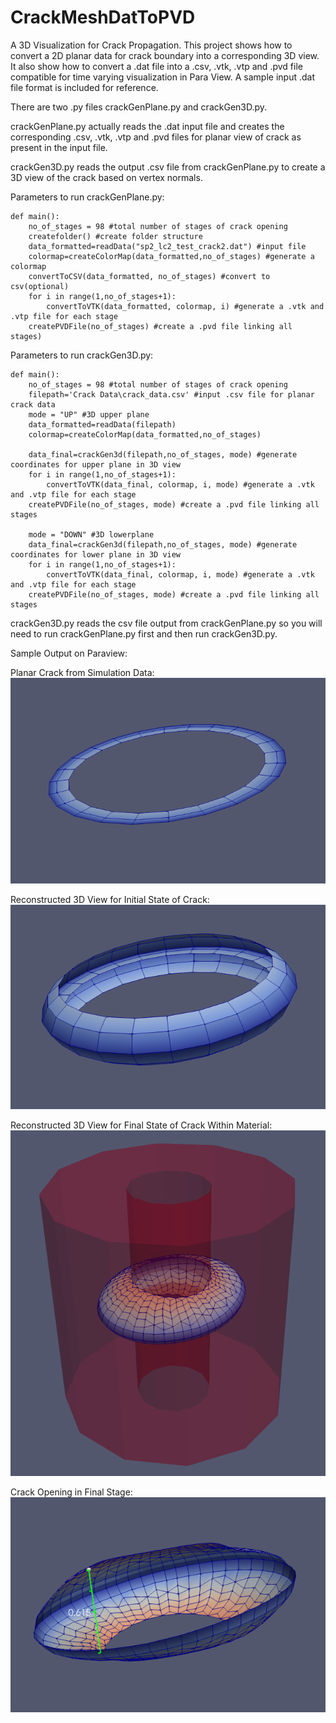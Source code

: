 # CrackMeshDatToPVD
A 3D Visualization for Crack Propagation. This project shows how to convert a 2D planar data for crack boundary into a corresponding 3D view. It also show how to convert a .dat file into a  .csv, .vtk, .vtp and .pvd file compatible for time varying visualization in Para View. A sample input .dat file format is included for reference. 

There are two .py files crackGenPlane.py and crackGen3D.py.

crackGenPlane.py actually reads the .dat input file and creates the corresponding .csv, .vtk, .vtp and .pvd files for planar view of crack as present in the input file.

crackGen3D.py reads the output .csv file from crackGenPlane.py to create a 3D view of the crack based on vertex normals.

Parameters to run crackGenPlane.py:

    def main():
        no_of_stages = 98 #total number of stages of crack opening
        createfolder() #create folder structure
        data_formatted=readData("sp2_lc2_test_crack2.dat") #input file
        colormap=createColorMap(data_formatted,no_of_stages) #generate a colormap
        convertToCSV(data_formatted, no_of_stages) #convert to csv(optional)
        for i in range(1,no_of_stages+1):
            convertToVTK(data_formatted, colormap, i) #generate a .vtk and .vtp file for each stage
        createPVDFile(no_of_stages) #create a .pvd file linking all stages)
    
Parameters to run crackGen3D.py:

    def main():
        no_of_stages = 98 #total number of stages of crack opening
        filepath='Crack Data\crack_data.csv' #input .csv file for planar crack data
        mode = "UP" #3D upper plane
        data_formatted=readData(filepath)
        colormap=createColorMap(data_formatted,no_of_stages)

        data_final=crackGen3d(filepath,no_of_stages, mode) #generate coordinates for upper plane in 3D view
        for i in range(1,no_of_stages+1):
            convertToVTK(data_final, colormap, i, mode) #generate a .vtk and .vtp file for each stage
        createPVDFile(no_of_stages, mode) #create a .pvd file linking all stages

        mode = "DOWN" #3D lowerplane
        data_final=crackGen3d(filepath,no_of_stages, mode) #generate coordinates for lower plane in 3D view
        for i in range(1,no_of_stages+1):
            convertToVTK(data_final, colormap, i, mode) #generate a .vtk and .vtp file for each stage
        createPVDFile(no_of_stages, mode) #create a .pvd file linking all stages
    
crackGen3D.py reads the csv file output from crackGenPlane.py so you will need to run crackGenPlane.py first and then run crackGen3D.py.

Sample Output on Paraview:

Planar Crack from Simulation Data:
![Sample Output](./SS1.PNG)

Reconstructed 3D View for  Initial State of Crack:
![Sample Output](./SS2.PNG)

Reconstructed 3D View for  Final State of Crack Within Material:
![Sample Output](./SS3.PNG)

Crack Opening in Final Stage:
![Sample Output](./SS4.PNG)

